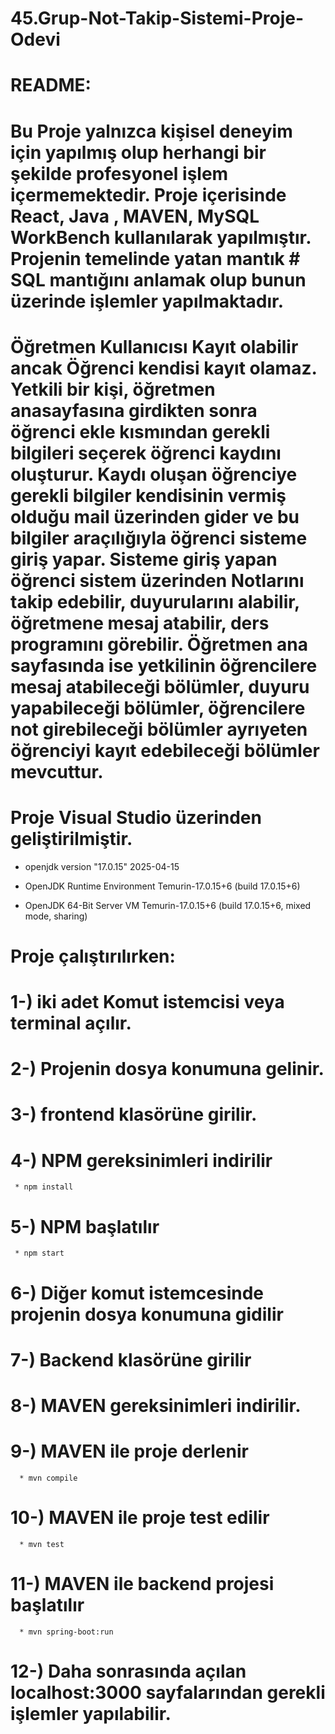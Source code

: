 # 45.Grup-Not-Takip-Sistemi-Proje-Odevi
# README:
  # Bu Proje yalnızca kişisel deneyim için yapılmış olup herhangi bir şekilde profesyonel işlem içermemektedir. Proje içerisinde React, Java , MAVEN, MySQL WorkBench kullanılarak yapılmıştır. Projenin temelinde yatan mantık # SQL mantığını anlamak olup bunun üzerinde işlemler yapılmaktadır.
  # Öğretmen Kullanıcısı Kayıt olabilir ancak Öğrenci kendisi kayıt olamaz. Yetkili bir kişi, öğretmen anasayfasına girdikten sonra öğrenci ekle kısmından gerekli bilgileri seçerek öğrenci kaydını oluşturur. Kaydı oluşan öğrenciye gerekli bilgiler kendisinin vermiş olduğu mail üzerinden gider ve bu bilgiler araçılığıyla öğrenci sisteme giriş yapar. Sisteme giriş yapan öğrenci sistem üzerinden Notlarını takip edebilir, duyurularını alabilir, öğretmene mesaj atabilir, ders programını görebilir. Öğretmen ana sayfasında ise yetkilinin öğrencilere mesaj atabileceği bölümler, duyuru yapabileceği bölümler, öğrencilere not girebileceği bölümler ayrıyeten öğrenciyi kayıt edebileceği bölümler mevcuttur.
  # Proje Visual Studio üzerinden geliştirilmiştir.
   * openjdk version "17.0.15" 2025-04-15

   * OpenJDK Runtime Environment Temurin-17.0.15+6 (build 17.0.15+6)
   
   * OpenJDK 64-Bit Server VM Temurin-17.0.15+6 (build 17.0.15+6, mixed mode, sharing)
  # Proje çalıştırılırken:
  # 1-) iki adet Komut istemcisi veya terminal açılır.
  # 2-) Projenin dosya konumuna gelinir.
  # 3-) frontend klasörüne girilir.
  # 4-) NPM gereksinimleri indirilir 
     * npm install
  # 5-) NPM başlatılır
     * npm start 
  # 6-) Diğer komut istemcesinde projenin dosya konumuna gidilir
  # 7-) Backend klasörüne girilir
  # 8-) MAVEN gereksinimleri indirilir.
  # 9-) MAVEN ile proje derlenir
      * mvn compile
  # 10-) MAVEN ile proje test edilir
      * mvn test 
  # 11-) MAVEN ile backend projesi başlatılır
      * mvn spring-boot:run
  # 12-) Daha sonrasında açılan localhost:3000 sayfalarından gerekli işlemler yapılabilir.
